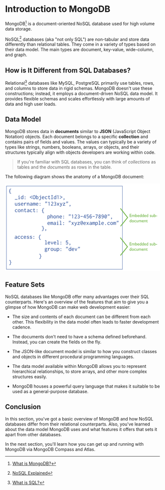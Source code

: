 # Introduction to MongoDB

MongoDB[^mongodb] is a document-oriented NoSQL database used for high volume data storage.

NoSQL[^nosql] databases (aka "not only SQL") are non-tabular and store data differently than relational tables. They come in a variety of types based on their data model. The main types are document, key-value, wide-column, and graph.


## How is It Different from SQL Databases?

Relational[^rdbms] databases like MySQL, PostgreSQL primarily use tables, rows, and columns to store data in rigid schemas. MongoDB doesn't use these constructions; instead, it employs a document-driven NoSQL data model. It provides flexible schemas and scales effortlessly with large amounts of data and high user loads.

## Data Model

MongoDB stores data in **documents** similar to **JSON** (JavaScript Object Notation) objects. Each document belongs to a specific **collection** and contains pairs of fields and values. The values can typically be a variety of types like strings, numbers, booleans, arrays, or objects, and their structures typically align with objects developers are working within code.

> If you're familiar with SQL databases, you can think of *collections* as tables and the *documents* as rows in the table.

The following diagram shows the anatomy of a MongoDB document:

![MongoDB data model](./assets/mongo_data_model.svg)

## Feature Sets

NoSQL databases like MongoDB offer many advantages over their SQL counterparts. Here's an overview of the features that aim to give you a glimpse of how MongoDB can make web development easier:

* The size and contents of each document can be different from each other. This flexibility in the data model often leads to faster development cadence.

* The documents don't need to have a schema defined beforehand. Instead, you can create the fields on the fly.

* The JSON-like document model is similar to how you construct classes and objects in different procedural programming languages.

* The data model available within MongoDB allows you to represent hierarchical relationships, to store arrays, and other more complex structures easily.

* MongoDB houses a powerful query language that makes it suitable to be used as a general-purpose database.

## Conclusion

In this section, you've got a basic overview of MongoDB and how NoSQL databases differ from their relational counterparts. Also, you've learned about the data model MongoDB uses and what features it offers that sets it apart from other databases.

In the next section, you'll learn how you can get up and running with MongoDB via MongoDB Compass and Atlas.

[^mongodb]: [What is MongoDB?](https://www.mongodb.com/what-is-mongodb)

[^nosql]: [NoSQL Explained](https://www.mongodb.com/nosql-explained#what-is-nosql)

[^rdbms]: [What is SQL?](https://www.mongodb.com/nosql-explained#what-is-sql)

